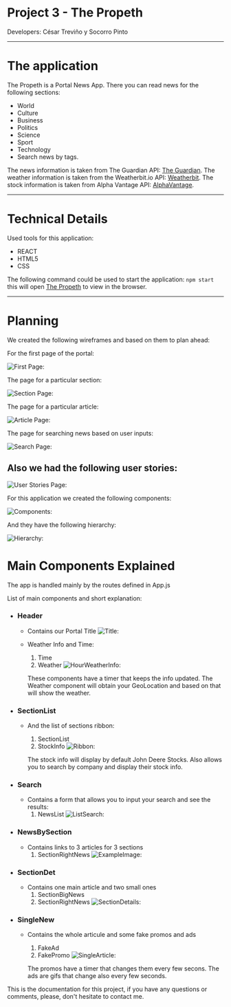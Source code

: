 # Project 3 - The Propeth 
Developers: César Treviño y Socorro Pinto

***

# The application

The Propeth is a Portal News App. 
There you can read news for the following sections:

+ World
+ Culture
+ Business
+ Politics
+ Science
+ Sport
+ Technology
+ Search news by tags.

The news information is taken from The Guardian API: [The Guardian](https://open-platform.theguardian.com/documentation/).
The weather information is taken from the Weatherbit.io API: [Weatherbit](https://www.weatherbit.io/).
The stock information is taken from Alpha Vantage API: [AlphaVantage](https://www.alphavantage.co/).
 
***

# Technical Details

Used tools for this application:
+ REACT
+ HTML5
+ CSS

The following command could be used to start the application:
`npm start`
this will open [The Propeth](http://localhost:3000/) to view in the browser.

***

# Planning

We created the following wireframes and based on them to plan ahead:

For the first page of the portal:

![First Page:](./public/planning/Design_landing_page.png)

The page for a particular section:

![Section Page:](./public/planning/Design_Section_page.png)

The page for a particular article:

![Article Page:](./public/planning/Design_individual_news.png)

The page for searching news based on user inputs:

![Search Page:](./public/planning/Design_Search_page.png)


## Also we had the following user stories:

![User Stories Page:](./public/planning/UserStories.png)


For this application we created the following components:

![Components:](./public/planning/ComponentsList.png)

And they have the following hierarchy:

![Hierarchy:](./public/planning/CompHier.png)

# Main Components Explained

The app is handled mainly by the routes defined in App.js

List of main components and short explanation:
+ ### Header
    + Contains our Portal Title
        ![Title:](./public/planning/appTitle.png)

    + Weather Info and Time:
        1. Time
        2. Weather
        ![HourWeatherInfo:](./public/planning/compWeatherHour.png)

        These components have a timer that keeps the info updated.
        The Weather component will obtain your GeoLocation and based on that will show the weather.

+ ### SectionList
    + And the list of sections ribbon:
        1. SectionList
        2. StockInfo
        ![Ribbon:](./public/planning/sectionsRibbon.png)


        The stock info will display by default John Deere Stocks.
        Also allows you to search by company and display their stock info.

+ ### Search
    + Contains a form that allows you to input your search and see the results:
        1. NewsList
        ![ListSearch:](./public/planning/searchResult.png)

+ ### NewsBySection
    + Contains links to 3 articles for 3 sections
        1. SectionRightNews
        ![ExampleImage:](./public/planning/mainRoute.png)

+ ### SectionDet
    + Contains one main article and two small ones
        1. SectionBigNews
        2. SectionRightNews
        ![SectionDetails:](./public/planning/SectionDetails.png)

+ ### SingleNew
    + Contains the whole articule and some fake promos and ads
        1. FakeAd
        2. FakePromo
        ![SingleArticle:](./public/planning/SingleArticle.png)

        The promos have a timer that changes them every few secons.
        The ads are gifs that change also every few seconds.

This is the documentation for this project, if you have any questions or comments, please, don't hesitate to contact me.
